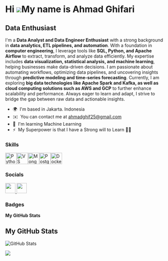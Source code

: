 Hi ![](https://user-images.githubusercontent.com/18350557/176309783-0785949b-9127-417c-8b55-ab5a4333674e.gif)My name is Ahmad Ghifari
=====================================================================================================================================

Data Enthusiast
---------------

I'm a **Data Analyst and Data Engineer Enthusiast** with a strong background in **data analytics, ETL pipelines, and automation**. With a foundation in **computer engineering**, I leverage tools like **SQL, Python, and Apache Airflow** to extract, transform, and analyze data efficiently. My expertise includes **data visualization, statistical analysis, and machine learning**, helping businesses make data-driven decisions. I am passionate about automating workflows, optimizing data pipelines, and uncovering insights through **predictive modeling and time-series forecasting**. Currently, I am exploring **big data technologies like Apache Spark and Kafka, as well as cloud computing solutions such as AWS and GCP** to further enhance scalability and performance. Always eager to learn and adapt, I strive to bridge the gap between raw data and actionable insights.

* 🌍  I'm based in Jakarta. Indonesia
* ✉️  You can contact me at [ahmadghif25@gmail.com](mailto:ahmadghif25@gmail.com)
* 🧠  I'm learning Machine Learning
* ⚡  My Superpower is that I have a Strong will to Learn 🐱‍🏍

### Skills


<p align="left">
<a href="https://www.python.org/" target="_blank" rel="noreferrer"><img src="https://raw.githubusercontent.com/danielcranney/readme-generator/main/public/icons/skills/python-colored.svg" width="36" height="36" alt="Python" /></a><a href="https://code.visualstudio.com/" target="_blank" rel="noreferrer"><img src="https://raw.githubusercontent.com/danielcranney/readme-generator/main/public/icons/skills/visualstudiocode.svg" width="36" height="36" alt="VS Code" /></a><a href="https://www.mongodb.com/" target="_blank" rel="noreferrer"><img src="https://raw.githubusercontent.com/danielcranney/readme-generator/main/public/icons/skills/mongodb-colored.svg" width="36" height="36" alt="MongoDB" /></a><a href="https://www.postgresql.org/" target="_blank" rel="noreferrer"><img src="https://raw.githubusercontent.com/danielcranney/readme-generator/main/public/icons/skills/postgresql-colored.svg" width="36" height="36" alt="PostgreSQL" /></a><a href="https://www.docker.com/" target="_blank" rel="noreferrer"><img src="https://raw.githubusercontent.com/danielcranney/readme-generator/main/public/icons/skills/docker-colored.svg" width="36" height="36" alt="Docker" /></a>
</p>


### Socials


<p align="left"> <a href="https://www.github.com/BabaYag4-25" target="_blank" rel="noreferrer"> <picture> <source media="(prefers-color-scheme: dark)" srcset="https://raw.githubusercontent.com/danielcranney/readme-generator/main/public/icons/socials/github-dark.svg" /> <source media="(prefers-color-scheme: light)" srcset="https://raw.githubusercontent.com/danielcranney/readme-generator/main/public/icons/socials/github.svg" /> <img src="https://raw.githubusercontent.com/danielcranney/readme-generator/main/public/icons/socials/github.svg" width="32" height="32" /> </picture> </a> <a href="https://www.linkedin.com/in/ahmadghifari25" target="_blank" rel="noreferrer"> <picture> <source media="(prefers-color-scheme: dark)" srcset="https://raw.githubusercontent.com/danielcranney/readme-generator/main/public/icons/socials/linkedin-dark.svg" /> <source media="(prefers-color-scheme: light)" srcset="https://raw.githubusercontent.com/danielcranney/readme-generator/main/public/icons/socials/linkedin.svg" /> <img src="https://raw.githubusercontent.com/danielcranney/readme-generator/main/public/icons/socials/linkedin.svg" width="32" height="32" /> </picture> </a></p>

### Badges

<b>My GitHub Stats</b>
## My GitHub Stats

<!-- If above fails, use an alternative deployment -->
![GitHub Stats](https://github-readme-stats-git-masterrstaa-rickstaa.vercel.app/api?username=BabaYag4-25&show_icons=true&count_private=true&title_color=ef4444&text_color=ffffff&icon_color=ef4444&bg_color=1c1917&hide_border=true)

<a href="http://www.github.com/BabaYag4-25"><img src="https://github-readme-streak-stats.herokuapp.com/?user=BabaYag4-25&stroke=ffffff&background=1c1917&ring=ef4444&fire=ef4444&currStreakNum=ffffff&currStreakLabel=ef4444&sideNums=ffffff&sideLabels=ffffff&dates=ffffff&hide_border=true" /></a>
